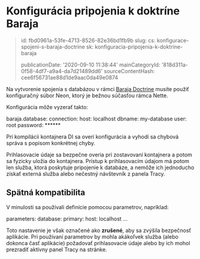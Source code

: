 Konfigurácia pripojenia k doktríne Baraja
=========================================

> id: fbd0961a-53fe-4713-8526-82e36bd1fb9b
> slug:
> 	cs: konfigurace-spojeni-s-baraja-doctrine
> 	sk: konfiguracia-pripojenia-k-doktrine-baraja
> 
> publicationDate: '2020-09-10 11:38:44'
> mainCategoryId: '818d311a-0f58-4df7-a9a4-da7d21489dd6'
> sourceContentHash: cee6f56731ae88d1de9aac0da49e0874

Na vytvorenie spojenia s databázou v rámci [Baraja Doctrine](https://github.com/baraja-core/doctrine) musíte použiť konfiguračný súbor Neon, ktorý je bežnou súčasťou rámca Nette.

Konfigurácia môže vyzerať takto:

baraja.database:
    connection:
        host: localhost
        dbname: my-database
        user: root
        password: ******

Pri kompilácii kontajnera DI sa overí konfigurácia a vyhodí sa chybová správa s popisom konkrétnej chyby.

Prihlasovacie údaje sa bezpečne overia pri zostavovaní kontajnera a potom sa fyzicky uložia do kontajnera. Prístup k prihlasovacím údajom má potom len služba, ktorá poskytuje pripojenie k databáze, a nemôže ich jednoducho získať externá služba alebo nečestný návštevník z panela Tracy.

Spätná kompatibilita
----------

V minulosti sa používali definície pomocou parametrov, napríklad:

parameters:
    database:
        primary:
            host: localhost
            ...

Toto nastavenie je však označené ako **zrušené**, aby sa zvýšila bezpečnosť aplikácie. Pri používaní parametrov by mohla akákoľvek služba (alebo dokonca časť aplikácie) požadovať prihlasovacie údaje alebo by ich mohol prezradiť aktívny panel Tracy na stránke.
